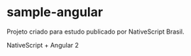 # sample-angular
Projeto criado para estudo publicado por NativeScript Brasil.

NativeScript + Angular 2
